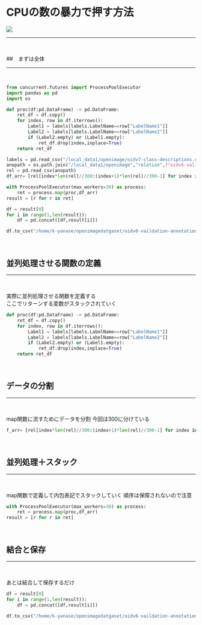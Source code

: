 # CPUの数の暴力で押す方法

<img src="/github.io/markdownfile/process_pool.jpg" heght="100px">

-----

<br />

##　まずは全体

---

<br />

```python
from concurrent.futures import ProcessPoolExecutor
import pandas as pd
import os

def proc(df:pd.DataFrame) -> pd.DataFrame:
    ret_df = df.copy()
    for index, row in df.iterrows():
        Label1 = labels[labels.LabelName==row["LabelName1"]]
        Label2 = labels[labels.LabelName==row["LabelName2"]]
        if (Label2.empty) or (Label1.empty):
            ret_df.drop(index,inplace=True)
    return ret_df

labels = pd.read_csv("/local_data1/openimage/oidv7-class-descriptions.csv")
anopath = os.path.join("/local_data1/openimage","relation",f"oidv6-validation-annotations-vrd.csv")
rel = pd.read_csv(anopath)
df_arr= [rel[index*len(rel)//300:(index+1)*len(rel)//300-1] for index in range(300)]

with ProcessPoolExecutor(max_workers=30) as process:
    ret = process.map(proc,df_arr)
result = [r for r in ret]

df = result[0]
for i in range(1,len(result)):
    df = pd.concat([df,result[i]])

df.to_csv("/home/k-yanase/openimagedatgaset/oidv6-vaildation-annotations-vrd-fix.csv")

```
<br />

## 並列処理させる関数の定義

---

<br />

実際に並列処理させる関数を定義する  
ここでリターンする変数がスタックされていく

```python
def proc(df:pd.DataFrame) -> pd.DataFrame:
    ret_df = df.copy()
    for index, row in df.iterrows():
        Label1 = labels[labels.LabelName==row["LabelName1"]]
        Label2 = labels[labels.LabelName==row["LabelName2"]]
        if (Label2.empty) or (Label1.empty):
            ret_df.drop(index,inplace=True)
    return ret_df

```
<br />

## データの分割

----

<br />

map関数に流すためにデータを分割
今回は300に分けている

```python
f_arr= [rel[index*len(rel)//300:(index+1)*len(rel)//300-1] for index in range(300)]
```
<br />

## 並列処理＋スタック

----

<br />

map関数で定義して内包表記でスタックしていく
順序は保障されないので注意

```python
with ProcessPoolExecutor(max_workers=30) as process:
    ret = process.map(proc,df_arr)
result = [r for r in ret]

```

<br />

## 結合と保存

---

<br />

あとは結合して保存するだけ

```python
df = result[0]
for i in range(1,len(result)):
    df = pd.concat([df,result[i]])

df.to_csv("/home/k-yanase/openimagedatgaset/oidv6-vaildation-annotations-vrd-fix.csv")

```